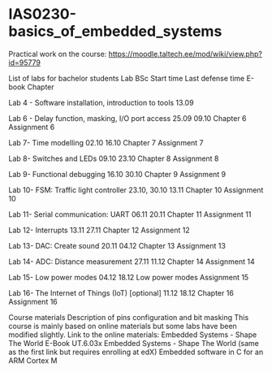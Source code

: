 # IAS0230-basics_of_embedded_systems
Practical work on the course:
https://moodle.taltech.ee/mod/wiki/view.php?id=95779


List of labs for bachelor students
Lab BSc
Start time
 Last defense time
 E-book Chapter
 
 Lab 4 - Software installation, introduction to tools	 13.09
 
 Lab 6 - Delay function, masking, I/O port access	 25.09  09.10	 Chapter 6  Assignment 6
 
 Lab 7- Time modelling  02.10	 16.10	 Chapter 7  Assignment 7
 
 Lab 8- Switches and LEDs  09.10	 23.10	 Chapter 8  Assignment 8
 
 Lab 9- Functional debugging  16.10	 30.10	 Chapter 9  Assignment 9
 
 Lab 10- FSM: Traffic light controller  23.10, 30.10	 13.11	 Chapter 10  Assignment 10
 
 Lab 11- Serial communication: UART  06.11	 20.11	 Chapter 11  Assignment 11
 
 Lab 12- Interrupts  13.11	 27.11	 Chapter 12  Assignment 12
 
 Lab 13- DAC: Create sound  20.11	 04.12	 Chapter 13  Assignment 13
 
 Lab 14- ADC: Distance measurement  27.11	 11.12	 Chapter 14  Assignment 14
 
 Lab 15- Low power modes	 04.12	 18.12	 Low power modes	 Assignment 15
 
 Lab 16- The Internet of Things (IoT) [optional]  11.12	 18.12	 Chapter 16  Assignment 16
 

Course materials
Description of pins configuration and bit masking
This course is mainly based on online materials but some labs have been modified slightly. Link to the online materials:
Embedded Systems - Shape The World E-Book
UT.6.03x Embedded Systems - Shape The World (same as the first link but requires enrolling at edX)
Embedded software in C for an ARM Cortex M
